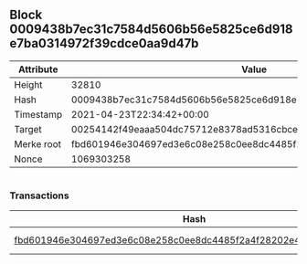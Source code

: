 ## Block 0009438b7ec31c7584d5606b56e5825ce6d918e7ba0314972f39cdce0aa9d47b

Attribute | Value
--- | ---
Height | 32810
Hash | 0009438b7ec31c7584d5606b56e5825ce6d918e7ba0314972f39cdce0aa9d47b
Timestamp | 2021-04-23T22:34:42+00:00
Target | 00254142f49eaaa504dc75712e8378ad5316cbcead634704b3734b6271167cc4
Merke root | fbd601946e304697ed3e6c08e258c0ee8dc4485f2a4f28202e416db516c2aa20
Nonce | 1069303258

```

```

### Transactions

Hash | Amount
--- | ---
[fbd601946e304697ed3e6c08e258c0ee8dc4485f2a4f28202e416db516c2aa20](fbd601946e304697ed3e6c08e258c0ee8dc4485f2a4f28202e416db516c2aa20.md) | 10.00000000 SKEPTI 
